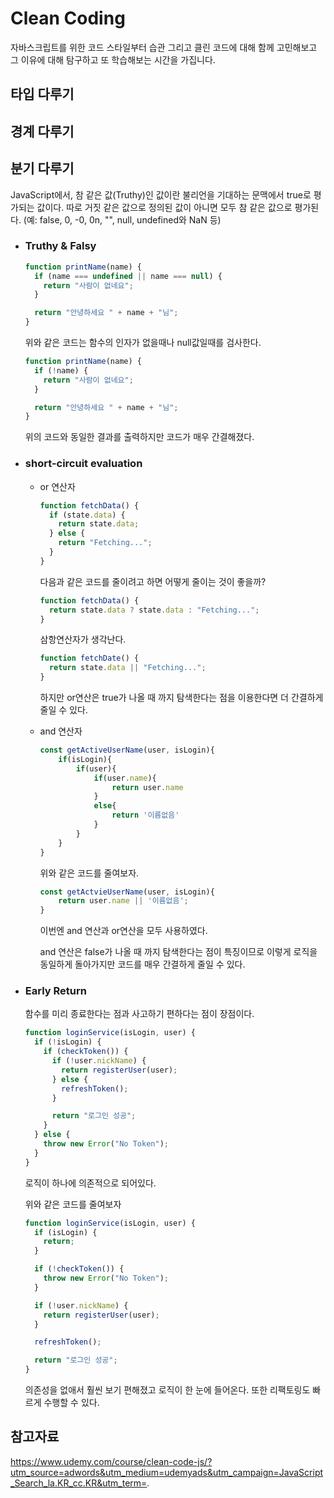 # Clean Coding

자바스크립트를 위한 코드 스타일부터 습관 그리고 클린 코드에 대해 함께 고민해보고 그 이유에 대해 탐구하고 또 학습해보는 시간을 가집니다.

## 타입 다루기

## 경계 다루기

## 분기 다루기

JavaScript에서, 참 같은 값(Truthy)인 값이란 불리언을 기대하는 문맥에서 true로 평가되는 값이다. 따로 거짓 같은 값으로 정의된 값이 아니면 모두 참 같은 값으로 평가된다. (예: false, 0, -0, 0n, "", null, undefined와 NaN 등)

- ### Truthy & Falsy

  ```js
  function printName(name) {
    if (name === undefined || name === null) {
      return "사람이 없네요";
    }

    return "안녕하세요 " + name + "님";
  }
  ```

  위와 같은 코드는 함수의 인자가 없을때나 null값일때를 검사한다.

  ```js
  function printName(name) {
    if (!name) {
      return "사람이 없네요";
    }

    return "안녕하세요 " + name + "님";
  }
  ```

  위의 코드와 동일한 결과를 출력하지만 코드가 매우 간결해졌다.

- ### short-circuit evaluation

  - or 연산자

    ```js
    function fetchData() {
      if (state.data) {
        return state.data;
      } else {
        return "Fetching...";
      }
    }
    ```

    다음과 같은 코드를 줄이려고 하면 어떻게 줄이는 것이 좋을까?

    ```js
    function fetchData() {
      return state.data ? state.data : "Fetching...";
    }
    ```

    삼항연산자가 생각난다.

    ```js
    function fetchDate() {
      return state.data || "Fetching...";
    }
    ```

    하지만 or연산은 true가 나올 때 까지 탐색한다는 점을 이용한다면 더 간결하게 줄일 수 있다.

  - and 연산자

    ```js
    const getActiveUserName(user, isLogin){
        if(isLogin){
            if(user){
                if(user.name){
                    return user.name
                }
                else{
                    return '이름없음'
                }
            }
        }
    }
    ```

    위와 같은 코드를 줄여보자.

    ```js
    const getActvieUserName(user, isLogin){
        return user.name || '이름없음';
    }
    ```

    이번엔 and 연산과 or연산을 모두 사용하였다.

    and 연산은 false가 나올 때 까지 탐색한다는 점이 특징이므로 이렇게 로직을 동일하게 돌아가지만 코드를 매우 간결하게 줄일 수 있다.

- ### Early Return

  함수를 미리 종료한다는 점과 사고하기 편하다는 점이 장점이다.

  ```js
  function loginService(isLogin, user) {
    if (!isLogin) {
      if (checkToken()) {
        if (!user.nickName) {
          return registerUser(user);
        } else {
          refreshToken();
        }

        return "로그인 성공";
      }
    } else {
      throw new Error("No Token");
    }
  }
  ```

  로직이 하나에 의존적으로 되어있다.

  위와 같은 코드를 줄여보자

  ```js
  function loginService(isLogin, user) {
    if (isLogin) {
      return;
    }

    if (!checkToken()) {
      throw new Error("No Token");
    }

    if (!user.nickName) {
      return registerUser(user);
    }

    refreshToken();

    return "로그인 성공";
  }
  ```

  의존성을 없애서 훨씬 보기 편해졌고 로직이 한 눈에 들어온다. 또한 리팩토링도 빠르게 수행할 수 있다.

## 참고자료

https://www.udemy.com/course/clean-code-js/?utm_source=adwords&utm_medium=udemyads&utm_campaign=JavaScript_Search_la.KR_cc.KR&utm_term=_._
